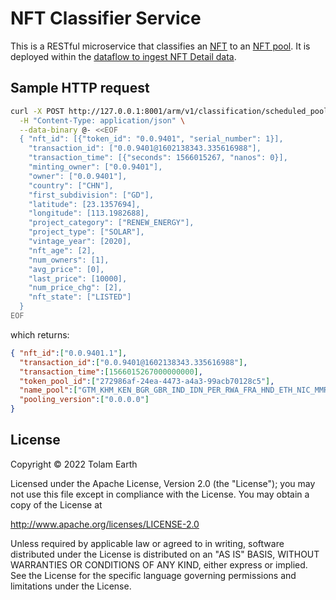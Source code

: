 # NFT Classifier Service

This is a RESTful microservice that classifies an [NFT](https://github.com/objectcomputing/hem-architecture/blob/main/armm/information/api/api_pooling_classifier.md#request-body)
to an [NFT pool](https://github.com/objectcomputing/hem-architecture/blob/main/armm/information/api/api_pooling_classifier.md#response).
It is deployed within the [dataflow to ingest NFT Detail data](https://github.com/objectcomputing/hem-architecture/blob/main/armm/information/ARMM-ingest-nft-data.md).

## Sample HTTP request
```bash
curl -X POST http://127.0.0.1:8001/arm/v1/classification/scheduled_pool \
  -H "Content-Type: application/json" \
  --data-binary @- <<EOF
  { "nft_id": [{"token_id": "0.0.9401", "serial_number": 1}], 
    "transaction_id": ["0.0.9401@1602138343.335616988"], 
    "transaction_time": [{"seconds": 1566015267, "nanos": 0}], 
    "minting_owner": ["0.0.9401"], 
    "owner": ["0.0.9401"], 
    "country": ["CHN"], 
    "first_subdivision": ["GD"], 
    "latitude": [23.1357694], 
    "longitude": [113.1982688], 
    "project_category": ["RENEW_ENERGY"], 
    "project_type": ["SOLAR"], 
    "vintage_year": [2020], 
    "nft_age": [2], 
    "num_owners": [1], 
    "avg_price": [0], 
    "last_price": [10000], 
    "num_price_chg": [2], 
    "nft_state": ["LISTED"]
  }
EOF
```

which returns:

```json
{ "nft_id":["0.0.9401.1"],
  "transaction_id":["0.0.9401@1602138343.335616988"],
  "transaction_time":[1566015267000000000],
  "token_pool_id":["272986af-24ea-4473-a4a3-99acb70128c5"],
  "name_pool":["GTM_KHM_KEN_BGR_GBR_IND_IDN_PER_RWA_FRA_HND_ETH_NIC_MMR_GIN_MOZ_USA_RENEW_ENERGY_SOLAR_272986af-24ea-4473-a4a3-99acb70128c5"],
  "pooling_version":["0.0.0.0"]
}
```

## License
Copyright &copy; 2022 Tolam Earth

Licensed under the Apache License, Version 2.0 (the "License"); you may not use this file except in compliance with the License. You may obtain a copy of the License at 

http://www.apache.org/licenses/LICENSE-2.0 

Unless required by applicable law or agreed to in writing, software distributed under the License is distributed on an "AS IS" BASIS, WITHOUT WARRANTIES OR CONDITIONS OF ANY KIND, either express or implied. See the License for the specific language governing permissions and limitations under the License.
